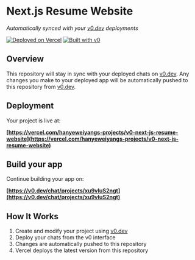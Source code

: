 # Next.js Resume Website

*Automatically synced with your [v0.dev](https://v0.dev) deployments*

[![Deployed on Vercel](https://img.shields.io/badge/Deployed%20on-Vercel-black?style=for-the-badge&logo=vercel)](https://vercel.com/hanyeweiyangs-projects/v0-next-js-resume-website)
[![Built with v0](https://img.shields.io/badge/Built%20with-v0.dev-black?style=for-the-badge)](https://v0.dev/chat/projects/xu9vluS2ngt)

## Overview

This repository will stay in sync with your deployed chats on [v0.dev](https://v0.dev).
Any changes you make to your deployed app will be automatically pushed to this repository from [v0.dev](https://v0.dev).

## Deployment

Your project is live at:

**[https://vercel.com/hanyeweiyangs-projects/v0-next-js-resume-website](https://vercel.com/hanyeweiyangs-projects/v0-next-js-resume-website)**

## Build your app

Continue building your app on:

**[https://v0.dev/chat/projects/xu9vluS2ngt](https://v0.dev/chat/projects/xu9vluS2ngt)**

## How It Works

1. Create and modify your project using [v0.dev](https://v0.dev)
2. Deploy your chats from the v0 interface
3. Changes are automatically pushed to this repository
4. Vercel deploys the latest version from this repository
